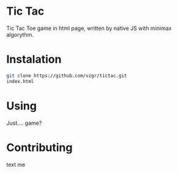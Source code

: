 # Tic Tac
Tic Tac Toe game in html page, written by native JS with minimax algorythm.

# Instalation

```bash
git clone https://github.com/vzgr/tictac.git
index.html
```

# Using
Just.... game?

# Contributing
text me
